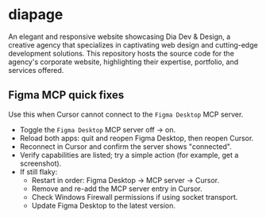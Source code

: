# diapage
An elegant and responsive website showcasing Dia Dev &amp; Design, a creative agency that specializes in captivating web design and cutting-edge development solutions. This repository hosts the source code for the agency's corporate website, highlighting their expertise, portfolio, and services offered.

## Figma MCP quick fixes
Use this when Cursor cannot connect to the `Figma Desktop` MCP server.

- Toggle the `Figma Desktop` MCP server off → on.
- Reload both apps: quit and reopen Figma Desktop, then reopen Cursor.
- Reconnect in Cursor and confirm the server shows "connected".
- Verify capabilities are listed; try a simple action (for example, get a screenshot).
- If still flaky:
  - Restart in order: Figma Desktop → MCP server → Cursor.
  - Remove and re-add the MCP server entry in Cursor.
  - Check Windows Firewall permissions if using socket transport.
  - Update Figma Desktop to the latest version.